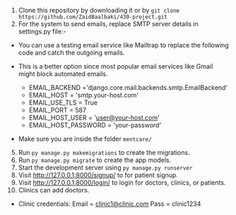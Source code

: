 1. Clone this repository by downloading it or by ``git clone https://github.com/ZaidBaalbaki/430-project.git ``
2. For the system to send emails, replace SMTP server details in settings.py file:-
* You can use a testing email service like Mailtrap to replace the following code and catch the outgoing emails. 
* This is a better option since most popular email services like Gmail might block automated emails.
	- EMAIL_BACKEND ='django.core.mail.backends.smtp.EmailBackend'
	- EMAIL_HOST = 'smtp.your-host.com'
	- EMAIL_USE_TLS = True
	- EMAIL_PORT = 587
	- EMAIL_HOST_USER = 'user@your-host.com'
	- EMAIL_HOST_PASSWORD = 'your-password'

* Make sure you are inside the folder ``mentcare/``
5. Run ``py manage.py makemigrations`` to create the migrations.
6. Run ``py manage.py migrate`` to create the app models.
8. Start the development server using ``py manage.py runserver `` 
11. Visit http://127.0.0.1:8000/signup/ to for patient signup.
12. Visit http://127.0.0.1:8000/login/ to login for doctors, clinics, or patients.
10. Clinics can add doctors.


* Clinic credentials:
Email = clinic1@clinic.com
Pass = clinic1234
